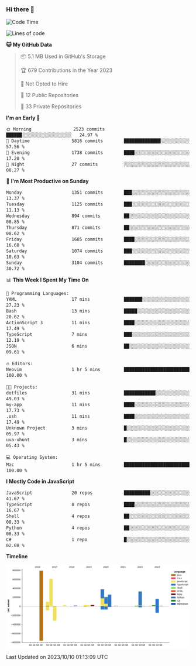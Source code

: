 ### Hi there 👋

<!--
**Clumsy-Coder/Clumsy-Coder** is a ✨ _special_ ✨ repository because its `README.md` (this file) appears on your GitHub profile.

Here are some ideas to get you started:

- 🔭 I’m currently working on ...
- 🌱 I’m currently learning ...
- 👯 I’m looking to collaborate on ...
- 🤔 I’m looking for help with ...
- 💬 Ask me about ...
- 📫 How to reach me: ...
- 😄 Pronouns: ...
- ⚡ Fun fact: ...
-->

<!-- anmol098/waka-readme-stats -->
<!--START_SECTION:waka-->
![Code Time](http://img.shields.io/badge/Code%20Time-405%20hrs%2031%20mins-blue)

![Lines of code](https://img.shields.io/badge/From%20Hello%20World%20I%27ve%20Written-3.0%20million%20lines%20of%20code-blue)

**🐱 My GitHub Data** 

> 📦 5.1 MB Used in GitHub's Storage 
 > 
> 🏆 679 Contributions in the Year 2023
 > 
> 🚫 Not Opted to Hire
 > 
> 📜 12 Public Repositories 
 > 
> 🔑 33 Private Repositories 
 > 
**I'm an Early 🐤** 

```text
🌞 Morning                2523 commits        ██████░░░░░░░░░░░░░░░░░░░   24.97 % 
🌆 Daytime                5816 commits        ██████████████░░░░░░░░░░░   57.56 % 
🌃 Evening                1738 commits        ████░░░░░░░░░░░░░░░░░░░░░   17.20 % 
🌙 Night                  27 commits          ░░░░░░░░░░░░░░░░░░░░░░░░░   00.27 % 
```
📅 **I'm Most Productive on Sunday** 

```text
Monday                   1351 commits        ███░░░░░░░░░░░░░░░░░░░░░░   13.37 % 
Tuesday                  1125 commits        ███░░░░░░░░░░░░░░░░░░░░░░   11.13 % 
Wednesday                894 commits         ██░░░░░░░░░░░░░░░░░░░░░░░   08.85 % 
Thursday                 871 commits         ██░░░░░░░░░░░░░░░░░░░░░░░   08.62 % 
Friday                   1685 commits        ████░░░░░░░░░░░░░░░░░░░░░   16.68 % 
Saturday                 1074 commits        ███░░░░░░░░░░░░░░░░░░░░░░   10.63 % 
Sunday                   3104 commits        ████████░░░░░░░░░░░░░░░░░   30.72 % 
```


📊 **This Week I Spent My Time On** 

```text
💬 Programming Languages: 
YAML                     17 mins             ███████░░░░░░░░░░░░░░░░░░   27.23 % 
Bash                     13 mins             █████░░░░░░░░░░░░░░░░░░░░   20.62 % 
ActionScript 3           11 mins             ████░░░░░░░░░░░░░░░░░░░░░   17.49 % 
TypeScript               7 mins              ███░░░░░░░░░░░░░░░░░░░░░░   12.19 % 
JSON                     6 mins              ██░░░░░░░░░░░░░░░░░░░░░░░   09.61 % 

🔥 Editors: 
Neovim                   1 hr 5 mins         █████████████████████████   100.00 % 

🐱‍💻 Projects: 
dotfiles                 31 mins             ████████████░░░░░░░░░░░░░   49.03 % 
my-app                   11 mins             ████░░░░░░░░░░░░░░░░░░░░░   17.73 % 
.ssh                     11 mins             ████░░░░░░░░░░░░░░░░░░░░░   17.49 % 
Unknown Project          3 mins              █░░░░░░░░░░░░░░░░░░░░░░░░   05.97 % 
uva-uhunt                3 mins              █░░░░░░░░░░░░░░░░░░░░░░░░   05.43 % 

💻 Operating System: 
Mac                      1 hr 5 mins         █████████████████████████   100.00 % 
```

**I Mostly Code in JavaScript** 

```text
JavaScript               20 repos            ██████████░░░░░░░░░░░░░░░   41.67 % 
TypeScript               8 repos             ████░░░░░░░░░░░░░░░░░░░░░   16.67 % 
Shell                    4 repos             ██░░░░░░░░░░░░░░░░░░░░░░░   08.33 % 
Python                   4 repos             ██░░░░░░░░░░░░░░░░░░░░░░░   08.33 % 
C#                       1 repo              █░░░░░░░░░░░░░░░░░░░░░░░░   02.08 % 
```



**Timeline**

![Lines of Code chart](https://raw.githubusercontent.com/Clumsy-Coder/Clumsy-Coder/main/assets/bar_graph.png)


 Last Updated on 2023/10/10 01:13:09 UTC
<!--END_SECTION:waka-->
